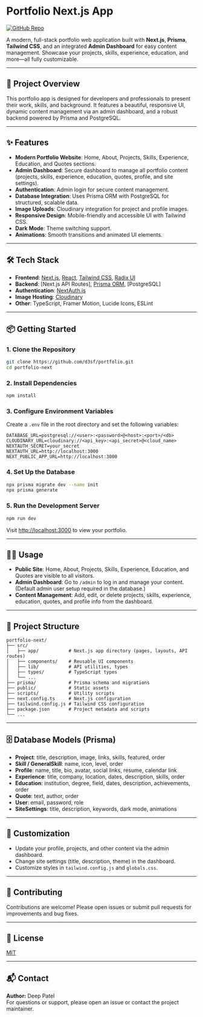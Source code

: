 # Portfolio Next.js App

[![GitHub Repo](https://img.shields.io/badge/GitHub-d3sf%2Fportfolio-blue?logo=github)](https://github.com/d3sf/portfolio)

A modern, full-stack portfolio web application built with **Next.js**, **Prisma**, **Tailwind CSS**, and an integrated **Admin Dashboard** for easy content management. Showcase your projects, skills, experience, education, and more—all fully customizable.

---

## 🚀 Project Overview

This portfolio app is designed for developers and professionals to present their work, skills, and background. It features a beautiful, responsive UI, dynamic content management via an admin dashboard, and a robust backend powered by Prisma and PostgreSQL.

---

## ✨ Features

- **Modern Portfolio Website**: Home, About, Projects, Skills, Experience, Education, and Quotes sections.
- **Admin Dashboard**: Secure dashboard to manage all portfolio content (projects, skills, experience, education, quotes, profile, and site settings).
- **Authentication**: Admin login for secure content management.
- **Database Integration**: Uses Prisma ORM with PostgreSQL for structured, scalable data.
- **Image Uploads**: Cloudinary integration for project and profile images.
- **Responsive Design**: Mobile-friendly and accessible UI with Tailwind CSS.
- **Dark Mode**: Theme switching support.
- **Animations**: Smooth transitions and animated UI elements.

---

## 🛠️ Tech Stack

- **Frontend**: [Next.js](https://nextjs.org/), [React](https://react.dev/), [Tailwind CSS](https://tailwindcss.com/), [Radix UI](https://www.radix-ui.com/)
- **Backend**: [Next.js API Routes], [Prisma ORM](https://www.prisma.io/), [PostgreSQL]
- **Authentication**: [NextAuth.js](https://next-auth.js.org/)
- **Image Hosting**: [Cloudinary](https://cloudinary.com/)
- **Other**: TypeScript, Framer Motion, Lucide Icons, ESLint

---

## 📦 Getting Started

### 1. Clone the Repository
```bash
git clone https://github.com/d3sf/portfolio.git
cd portfolio-next
```

### 2. Install Dependencies
```bash
npm install
```

### 3. Configure Environment Variables
Create a `.env` file in the root directory and set the following variables:
```env
DATABASE_URL=postgresql://<user>:<password>@<host>:<port>/<db>
CLOUDINARY_URL=cloudinary://<api_key>:<api_secret>@<cloud_name>
NEXTAUTH_SECRET=your_secret
NEXTAUTH_URL=http://localhost:3000
NEXT_PUBLIC_APP_URL=http://localhost:3000
```

### 4. Set Up the Database
```bash
npx prisma migrate dev --name init
npx prisma generate
```

### 5. Run the Development Server
```bash
npm run dev
```
Visit [http://localhost:3000](http://localhost:3000) to view your portfolio.

---

## 🧑‍💻 Usage
- **Public Site**: Home, About, Projects, Skills, Experience, Education, and Quotes are visible to all visitors.
- **Admin Dashboard**: Go to `/admin` to log in and manage your content. (Default admin user setup required in the database.)
- **Content Management**: Add, edit, or delete projects, skills, experience, education, quotes, and profile info from the dashboard.

---

## 📁 Project Structure
```
portfolio-next/
├── src/
│   ├── app/           # Next.js app directory (pages, layouts, API routes)
│   ├── components/    # Reusable UI components
│   ├── lib/           # API utilities, types
│   ├── types/         # TypeScript types
│   └── ...
├── prisma/            # Prisma schema and migrations
├── public/            # Static assets
├── scripts/           # Utility scripts
├── next.config.ts     # Next.js configuration
├── tailwind.config.js # Tailwind CSS configuration
├── package.json       # Project metadata and scripts
└── ...
```

---

## 🗄️ Database Models (Prisma)
- **Project**: title, description, image, links, skills, featured, order
- **Skill / GeneralSkill**: name, icon, level, order
- **Profile**: name, title, bio, avatar, social links, resume, calendar link
- **Experience**: title, company, location, dates, description, skills, order
- **Education**: institution, degree, field, dates, description, achievements, order
- **Quote**: text, author, order
- **User**: email, password, role
- **SiteSettings**: title, description, keywords, dark mode, animations

---

## 🎨 Customization
- Update your profile, projects, and other content via the admin dashboard.
- Change site settings (title, description, theme) in the dashboard.
- Customize styles in `tailwind.config.js` and `globals.css`.

---

## 🤝 Contributing
Contributions are welcome! Please open issues or submit pull requests for improvements and bug fixes.

---

## 📄 License
[MIT](LICENSE)

---

## 📬 Contact
**Author:** Deep Patel  
For questions or support, please open an issue or contact the project maintainer.
